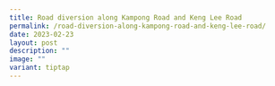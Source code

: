 ```yaml
---
title: Road diversion along Kampong Road and Keng Lee Road
permalink: /road-diversion-along-kampong-road-and-keng-lee-road/
date: 2023-02-23
layout: post
description: ""
image: ""
variant: tiptap
---
```

